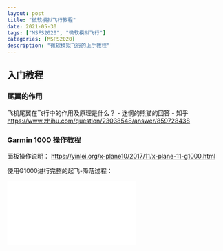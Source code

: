 ```yaml
---
layout: post
title: "微软模拟飞行教程"
date: 2021-05-30
tags: ["MSFS2020", "微软模拟飞行"]
categories: [MSFS2020]
description: "微软模拟飞行的上手教程"
---
```


## 入门教程

### 尾翼的作用

飞机尾翼在飞行中的作用及原理是什么？ - 迷惘的熊猫的回答 - 知乎
https://www.zhihu.com/question/23038548/answer/859728438

### Garmin 1000 操作教程

面板操作说明：
https://yinlei.org/x-plane10/2017/11/x-plane-11-g1000.html

使用G1000进行完整的起飞-降落过程：
<iframe src="//player.bilibili.com/player.html?aid=754656614&bvid=BV1Lk4y117Uy&cid=237790800&page=1" scrolling="no" border="0" frameborder="no" framespacing="0" allowfullscreen="true"> </iframe>
